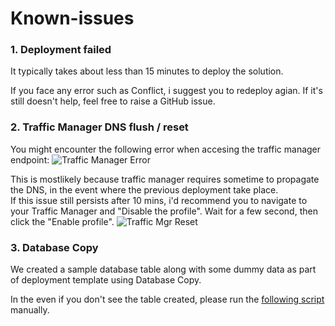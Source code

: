 # Known-issues

### 1. Deployment failed

It typically takes about less than 15 minutes to deploy the solution. 

If you face any error such as Conflict, i suggest you to redeploy agian. If it's still doesn't help, feel free to raise a GitHub issue. 


### 2. Traffic Manager DNS flush / reset
You might encounter the following error when accesing the traffic manager endpoint:
![Traffic Manager Error](../images/traffic-manager-error.png)

This is mostlikely because traffic manager requires sometime to propagate the DNS, in the event where the previous deployment take place.  
If this issue still persists after 10 mins, i'd recommend you to navigate to your Traffic Manager and "Disable the profile". Wait for a few second, then click the "Enable profile".
![Traffic Mgr Reset](../images/traffic-mgr-reset.png)

### 3. Database Copy
We created a sample database table along with some dummy data as part of deployment template using Database Copy.
 
In the even if you don't see the table created, please run the [following script](../Deployment/fodbscript.sql) manually. 
